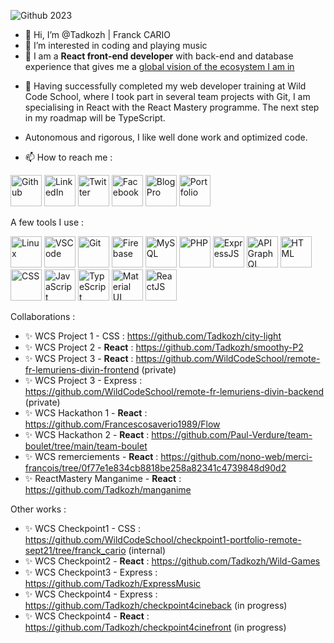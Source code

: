 ![Github 2023](https://infodocbib.net/CinemaDev.jpg "My Workspace")


- 👋 Hi, I’m @Tadkozh | Franck CARIO
- 👀 I’m interested in coding and playing music
- 🌱 I am a **React front-end developer** with back-end and database experience that gives me a [global vision of the ecosystem I am in](https://infodocbib.net/2021/05/un-developpeur-web-devrait-connaitre/ "Les technos qu’un développeur web devrait connaitre")
<!---- 💞️ I’m looking to collaborate on ...--->
- 💞️ Having successfully completed my web developer training at Wild Code School, where I took part in several team projects with Git, I am specialising in React with the React Mastery programme. The next step in my roadmap will be TypeScript. 
- Autonomous and rigorous, I like well done work and optimized code.

- 📫 How to reach me :

<a href="https://github.com/Tadkozh" target="_blank" rel="noopener noreferrer"><img src="https://api.iconify.design/mdi:github.svg?color=%23888888" alt="Github" title="Github"  style="height: 50px;"></a>
<a href="https://www.linkedin.com/in/franck-cario-infodocbib/" target="_blank" rel="noopener noreferrer"><img src="https://api.iconify.design/entypo-social:linkedin-with-circle.svg?color=%23888888" alt="LinkedIn" title="LinkedIn"  style="height: 50px;"></a>
<a href="https://twitter.com/infodocbib" target="_blank" rel="noopener noreferrer"><img src="https://api.iconify.design/ant-design:twitter-circle-filled.svg?color=%23888888" alt="Twitter" title="Twitter"  style="height: 50px;"></a>
<a href="https://www.facebook.com/infodocbib" target="_blank" rel="noopener noreferrer"><img src="https://api.iconify.design/ic:baseline-facebook.svg?color=%23888888" alt="Facebook" title="Facebook"  style="height: 50px;"></a>
<a href="https://infodocbib.net/" target="_blank" rel="noopener noreferrer"><img src="https://api.iconify.design/dashicons:welcome-write-blog.svg?color=%23888888" alt="Blog Pro" title="Blog Pro"  style="height: 50px;"></a>
<a href="https://portfolio.infodocbib.net/" target="_blank" rel="noopener noreferrer"><img src="https://api.iconify.design/dashicons:portfolio.svg?color=%23888888" alt="Portfolio" title="Portfolio"  style="height: 50px;"></a>


A few tools I use :

<img src="https://cdn.jsdelivr.net/gh/devicons/devicon/icons/linux/linux-original.svg" alt="Linux" title="Linux" height="50"> <img src="https://cdn.jsdelivr.net/gh/devicons/devicon/icons/vscode/vscode-original.svg" alt="VSCode" title="VSCode" height="50"> <img src="https://cdn.jsdelivr.net/gh/devicons/devicon/icons/git/git-original.svg" alt="Git" title="Git" height="50"> <img src="https://cdn.jsdelivr.net/gh/devicons/devicon/icons/firebase/firebase-plain.svg" alt="Firebase" title="Firebase" height="50">
<img src="https://cdn.jsdelivr.net/gh/devicons/devicon/icons/mysql/mysql-original.svg" alt="MySQL" title="MySQL" height="50">
<img src="https://cdn.jsdelivr.net/gh/devicons/devicon/icons/php/php-original.svg" alt="PHP" title="PHP" height="50">
<img src="https://infodocbib.net/logos/express-js.png" alt="ExpressJS" title="ExpressJS" height="50"> 
<img src="https://cdn.jsdelivr.net/gh/devicons/devicon/icons/graphql/graphql-plain.svg" alt="API GraphQL" title="API GraphQL" height="50"> 
<img src="https://cdn.jsdelivr.net/gh/devicons/devicon/icons/html5/html5-original.svg" alt="HTML" title="HTML" height="50">
<img src="https://cdn.jsdelivr.net/gh/devicons/devicon/icons/css3/css3-original.svg" alt="CSS" title="CSS" height="50">
<img src="https://cdn.jsdelivr.net/gh/devicons/devicon/icons/javascript/javascript-original.svg" alt="JavaScript" title="JavaScript" height="50">
<img src="https://cdn.jsdelivr.net/gh/devicons/devicon/icons/typescript/typescript-original.svg" alt="TypeScript" title="TypeScript" height="50">
<img src="https://cdn.jsdelivr.net/gh/devicons/devicon/icons/materialui/materialui-original.svg" alt="Material UI" title="Material UI" height="50">
<img src="https://cdn.jsdelivr.net/gh/devicons/devicon/icons/react/react-original.svg" alt="ReactJS" title="ReactJS" height="50">

Collaborations :
  - ✨ WCS Project 1 - CSS : https://github.com/Tadkozh/city-light
  - ✨ WCS Project 2 - **React** : https://github.com/Tadkozh/smoothy-P2
  - ✨ WCS Project 3 - **React** : https://github.com/WildCodeSchool/remote-fr-lemuriens-divin-frontend (private)
  - ✨ WCS Project 3 - Express : https://github.com/WildCodeSchool/remote-fr-lemuriens-divin-backend (private)
  - ✨ WCS Hackathon 1 - **React** : https://github.com/Francescosaverio1989/Flow
  - ✨ WCS Hackathon 2 - **React** : https://github.com/Paul-Verdure/team-boulet/tree/main/team-boulet
  - ✨ WCS remerciements - **React** : https://github.com/nono-web/merci-francois/tree/0f77e1e834cb8818be258a82341c4739848d90d2
  - ✨ ReactMastery Manganime - **React** : https://github.com/Tadkozh/manganime

Other works :
  - ✨ WCS Checkpoint1 - CSS : https://github.com/WildCodeSchool/checkpoint1-portfolio-remote-sept21/tree/franck_cario (internal)
  - ✨ WCS Checkpoint2 - **React** : https://github.com/Tadkozh/Wild-Games
  - ✨ WCS Checkpoint3 - Express : https://github.com/Tadkozh/ExpressMusic
  - ✨ WCS Checkpoint4 - Express : https://github.com/Tadkozh/checkpoint4cineback (in progress)
  - ✨ WCS Checkpoint4 - **React** : https://github.com/Tadkozh/checkpoint4cinefront (in progress)

<!---
#### 👷 Check out what I'm currently working on
{{range recentContributions 10}}
- [{{.Repo.Name}}]({{.Repo.URL}}) - {{.Repo.Description}} ({{humanize .OccurredAt}})
{{- end}}

#### 🌱 My latest projects
{{range recentRepos 10}}
- [{{.Name}}]({{.URL}}) - {{.Description}}
{{- end}}

## 📜 My recent blog posts
{{range rss "https://infodocbib.net/feed/" 10}}
- [{{.Title}}]({{.URL}}) ({{humanize .PublishedAt}})
{{- end}}


Tadkozh/Tadkozh is a ✨ special ✨ repository because its `README.md` (this file) appears on your GitHub profile.
You can click the Preview link to take a look at your changes.
--->
